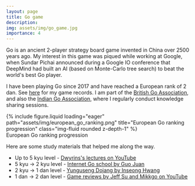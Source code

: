 ```yaml
---
layout: page
title: Go game
description:
img: assets/img/go_game.jpg
importance: 4
---
```


Go is an ancient 2-player strategy board game invented in China over 2500 years ago. My interest in this game was piqued while working at Google, when Sundar Pichai announced during a Google IO conference that DeepMind had built an AI (based on Monte-Carlo tree search) to beat the world's best Go player.

I have been playing Go since 2017 and have reached a European rank of 2 dan. See <a href="https://www.europeangodatabase.eu/EGD/Player_Card.php?&key=18650368">here</a> for my game records. I am part of the <a href="https://www.britgo.org">British Go Association</a>, and also the <a href="https://aigp.org.in">Indian Go Association</a>, where I regularly conduct knowledge sharing sessions.

<div class="row">
    <div class="col-sm mt-3 mt-md-0">
        {% include figure.liquid loading="eager" path="assets/img/european_go_ranking.png" title="European Go ranking progression" class="img-fluid rounded z-depth-1" %}
    </div>
</div>
<div class="caption">
    European Go ranking progression
</div>

Here are some study materials that helped me along the way.

<ul>
 <li>Up to 5 kyu level - <a href="https://www.youtube.com/@dwyrin">Dwyrins's lectures on YouTube</a></li>
 <li>5 kyu -> 2 kyu level - <a href="https://internetgoschool.com/landing">Internet Go school by Guo Juan</a></li>
 <li>2 kyu -> 1 dan level - <a href="https://yunguseng.com">Yunguseng Dojang by Inseong Hwang</a></li>
 <li>1 dan -> 2 dan level - <a href="https://www.youtube.com/@mikkgo9526">Game reviews by Jeff Su and Mikkgo on YouTube</a></li>
</ul>
